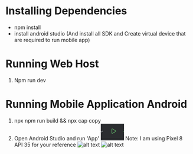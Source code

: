 # Installing Dependencies
* npm install
* install android studio (And install all SDK and Create virtual device that are required to run mobile app)

# Running Web Host
1. Npm run dev


# Running Mobile Application Android
1. npx npm run build && npx cap copy
2. Open Android Studio and run 'App'  ![alt text](/readme-img/image.png)
Note: I am using Pixel 8 API 35 for your reference ![alt text](image2.png) ![alt text](image3.png)

